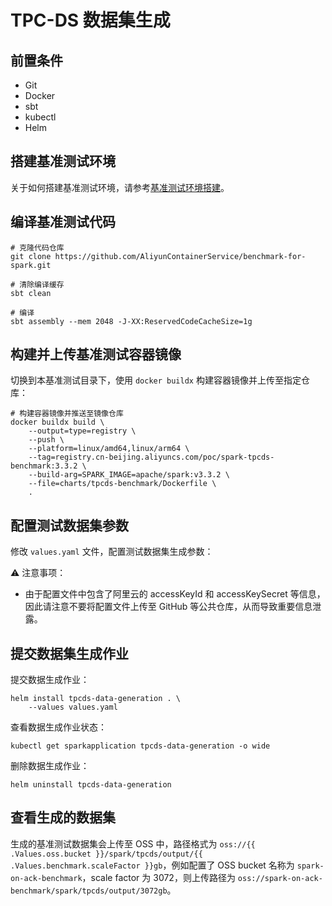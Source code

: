 # TPC-DS 数据集生成

## 前置条件

- Git
- Docker
- sbt
- kubectl
- Helm

## 搭建基准测试环境

关于如何搭建基准测试环境，请参考[基准测试环境搭建](../../docs/benchmark/setup-env/index.md)。

## 编译基准测试代码

```shell
# 克隆代码仓库
git clone https://github.com/AliyunContainerService/benchmark-for-spark.git

# 清除编译缓存
sbt clean

# 编译
sbt assembly --mem 2048 -J-XX:ReservedCodeCacheSize=1g
```

## 构建并上传基准测试容器镜像

切换到本基准测试目录下，使用 `docker buildx` 构建容器镜像并上传至指定仓库：

```shell
# 构建容器镜像并推送至镜像仓库
docker buildx build \
    --output=type=registry \
    --push \
    --platform=linux/amd64,linux/arm64 \
    --tag=registry.cn-beijing.aliyuncs.com/poc/spark-tpcds-benchmark:3.3.2 \
    --build-arg=SPARK_IMAGE=apache/spark:v3.3.2 \
    --file=charts/tpcds-benchmark/Dockerfile \
    .
```

## 配置测试数据集参数

修改 `values.yaml` 文件，配置测试数据集生成参数：

⚠️ 注意事项：

- 由于配置文件中包含了阿里云的 accessKeyId 和 accessKeySecret 等信息，因此请注意不要将配置文件上传至 GitHub 等公共仓库，从而导致重要信息泄露。

## 提交数据集生成作业

提交数据生成作业：

```shell
helm install tpcds-data-generation . \
    --values values.yaml
```

查看数据生成作业状态：

```shell
kubectl get sparkapplication tpcds-data-generation -o wide
```

删除数据生成作业：

```shell
helm uninstall tpcds-data-generation
```

## 查看生成的数据集

生成的基准测试数据集会上传至 OSS 中，路径格式为 `oss://{{ .Values.oss.bucket }}/spark/tpcds/output/{{ .Values.benchmark.scaleFactor }}gb`，例如配置了 OSS bucket 名称为 `spark-on-ack-benchmark`，scale factor 为 3072，则上传路径为 `oss://spark-on-ack-benchmark/spark/tpcds/output/3072gb`。
